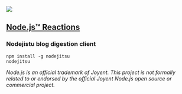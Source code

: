 <img src="https://pbs.twimg.com/profile_images/378800000702184184/ede2937d8b45bd813042863f5f2ace5d.png">

## [Node.js&trade; Reactions](http://nodejsreactions.tumblr.com)
### Nodejistu blog digestion client


    npm install -g nodejitsu
    nodejitsu


*Node.js is an official trademark of Joyent. This project is not formally related to or endorsed by the official Joyent Node.js open source or commercial project.*
